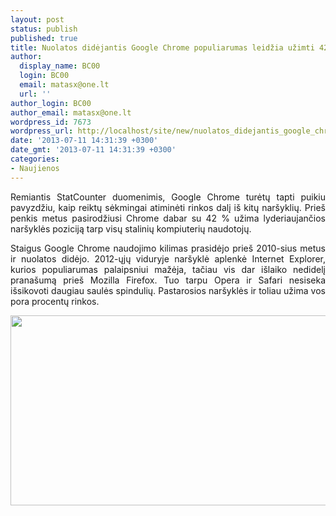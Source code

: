 ```yaml
---
layout: post
status: publish
published: true
title: Nuolatos didėjantis Google Chrome populiarumas leidžia užimti 42 % rinkos
author:
  display_name: BC00
  login: BC00
  email: matasx@one.lt
  url: ''
author_login: BC00
author_email: matasx@one.lt
wordpress_id: 7673
wordpress_url: http://localhost/site/new/nuolatos_didejantis_google_chrome_populiarumas_leidzia_uzimti_42__rinkos/
date: '2013-07-11 14:31:39 +0300'
date_gmt: '2013-07-11 14:31:39 +0300'
categories:
- Naujienos
---
```

<p style="text-align: justify;">
	Remiantis StatCounter duomenimis, Google Chrome turėtų tapti puikiu pavyzdžiu, kaip reiktų sėkmingai atiminėti rinkos dalį i&scaron; kitų nar&scaron;yklių. Prie&scaron; penkis metus pasirodžiusi Chrome dabar su 42 % užima lyderiaujančios nar&scaron;yklės poziciją tarp visų stalinių kompiuterių naudotojų.</p>
<p style="text-align: justify;">
	Staigus Google Chrome naudojimo kilimas prasidėjo prie&scaron; 2010-sius metus ir nuolatos didėjo. 2012-ųjų viduryje nar&scaron;yklė aplenkė Internet Explorer, kurios populiarumas palaipsniui mažėja, tačiau vis dar i&scaron;laiko nedidelį prana&scaron;umą prie&scaron; Mozilla Firefox. Tuo tarpu Opera ir Safari nesiseka i&scaron;sikovoti daugiau saulės spindulių. Pastarosios nar&scaron;yklės ir toliau užima vos pora procentų rinkos.</p>
<p>
	<img alt="" src="http://technews.lt/userfiles/StatCounterJune2013.jpg" style="width: 520px; height: 304px;" /></p>

